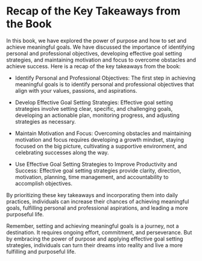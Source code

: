 Recap of the Key Takeaways from the Book
====================================================

In this book, we have explored the power of purpose and how to set and achieve meaningful goals. We have discussed the importance of identifying personal and professional objectives, developing effective goal setting strategies, and maintaining motivation and focus to overcome obstacles and achieve success. Here is a recap of the key takeaways from the book:

* Identify Personal and Professional Objectives: The first step in achieving meaningful goals is to identify personal and professional objectives that align with your values, passions, and aspirations.

* Develop Effective Goal Setting Strategies: Effective goal setting strategies involve setting clear, specific, and challenging goals, developing an actionable plan, monitoring progress, and adjusting strategies as necessary.

* Maintain Motivation and Focus: Overcoming obstacles and maintaining motivation and focus requires developing a growth mindset, staying focused on the big picture, cultivating a supportive environment, and celebrating successes along the way.

* Use Effective Goal Setting Strategies to Improve Productivity and Success: Effective goal setting strategies provide clarity, direction, motivation, planning, time management, and accountability to accomplish objectives.

By prioritizing these key takeaways and incorporating them into daily practices, individuals can increase their chances of achieving meaningful goals, fulfilling personal and professional aspirations, and leading a more purposeful life.

Remember, setting and achieving meaningful goals is a journey, not a destination. It requires ongoing effort, commitment, and perseverance. But by embracing the power of purpose and applying effective goal setting strategies, individuals can turn their dreams into reality and live a more fulfilling and purposeful life.
